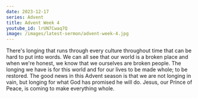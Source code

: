 ```yaml
---
date: 2023-12-17
series: Advent
title: Advent Week 4
youtube_id: lrUN7Cwaq7Q
image: /images/latest-sermon/advent-week-4.jpg
---
```

There's longing that runs through every culture throughout time that can be hard to put into words. We can all see that our world is a broken place and when we're honest, we know that we ourselves are broken people.  The longing we have is for this world and for our lives to be made whole; to be restored. The good news in this Advent season is that we are not longing in vain, but longing for what God has promised he will do. Jesus, our Prince of Peace, is coming to make everything whole. 
